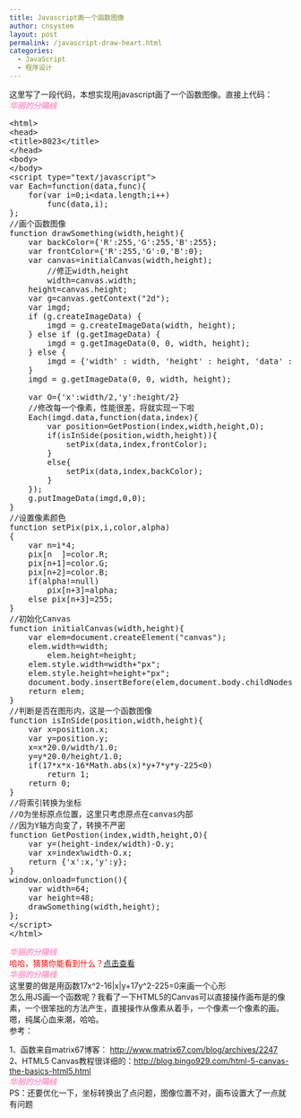 ```yaml
---
title: Javascript画一个函数图像
author: cnsystem
layout: post
permalink: /javascript-draw-heart.html
categories:
  - JavaScript
  - 程序设计
---
```

这里写了一段代码，本想实现用javascript画了一个函数图像。直接上代码：  
<span style="color: #ff99cc;"><strong>***********************************华丽的分隔线***********************************</strong></span>

<pre class="brush:php">&lt;html&gt;
&lt;head&gt;
&lt;title&gt;8023&lt;/title&gt;
&lt;/head&gt;
&lt;body&gt;
&lt;/body&gt;
&lt;script type="text/javascript"&gt;
var Each=function(data,func){
	for(var i=0;i&lt;data.length;i++)
		func(data,i);
};
//画个函数图像
function drawSomething(width,height){
	var backColor={'R':255,'G':255,'B':255};
	var frontColor={'R':255,'G':0,'B':0};
	var canvas=initialCanvas(width,height);	
        //修正width,height
        width=canvas.width;
	height=canvas.height;
	var g=canvas.getContext("2d");
	var imgd;
	if (g.createImageData) {
		imgd = g.createImageData(width, height);
	} else if (g.getImageData) {
		imgd = g.getImageData(0, 0, width, height);
	} else {
		imgd = {'width' : width, 'height' : height, 'data' : new Array(width*height*4)};
	}
	imgd = g.getImageData(0, 0, width, height);
	
	var O={'x':width/2,'y':height/2}
	//修改每一个像素，性能很差，将就实现一下啦
	Each(imgd.data,function(data,index){
		var position=GetPostion(index,width,height,O);
		if(isInSide(position,width,height)){
			setPix(data,index,frontColor);
		}
		else{
			setPix(data,index,backColor);
		}
	});
	g.putImageData(imgd,0,0);
}
//设置像素颜色
function setPix(pix,i,color,alpha)
{
	var n=i*4;
	pix[n  ]=color.R;
	pix[n+1]=color.G;
	pix[n+2]=color.B;
	if(alpha!=null)
		pix[n+3]=alpha;
	else pix[n+3]=255;
}
//初始化Canvas
function initialCanvas(width,height){
	var elem=document.createElement("canvas");
	elem.width=width;
        elem.height=height;
	elem.style.width=width+"px";
	elem.style.height=height+"px";
	document.body.insertBefore(elem,document.body.childNodes[0]);
	return elem;
}
//判断是否在图形内，这是一个函数图像
function isInSide(position,width,height){
	var x=position.x;
	var y=position.y;
	x=x*20.0/width/1.0;
	y=y*20.0/height/1.0;
	if(17*x*x-16*Math.abs(x)*y+7*y*y-225&lt;0)
		return 1;
	return 0;
}
//将索引转换为坐标
//O为坐标原点位置，这里只考虑原点在canvas内部
//因为Y轴方向变了，转换不严密
function GetPostion(index,width,height,O){
	var y=(height-index/width)-O.y;
	var x=index%width-O.x;
	return {'x':x,'y':y};
}
window.onload=function(){
	var width=64;
	var height=48;
	drawSomething(width,height);
};
&lt;/script&gt;
&lt;/html&gt;</pre>

<span style="color: #ff99cc;"><strong>***********************************华丽的分隔线***********************************</strong></span>  
<span style="color: #ff0000;">哈哈，猜猜你能看到什么？<a href="http://html5.cnsystem.org/demo/javascript/draw-heart.html"  target="_blank">点击查看</a></span>  
<span style="color: #ff99cc;"><strong>***********************************华丽的分隔线***********************************</strong></span>  
这里要的做是用函数17x^2-16|x|y+17y^2-225=0来画一个心形  
怎么用JS画一个函数呢？我看了一下HTML5的Canvas可以直接操作画布是的像素，一个很笨拙的方法产生，直接操作从像素从着手，一个像素一个像素的画。  
嗯，纯属心血来潮，哈哈。  
参考：

1、函数来自matrix67博客： <a href="http://www.matrix67.com/blog/archives/2247" target="_blank">http://www.matrix67.com/blog/archives/2247</a>  
2、HTML5 Canvas教程很详细的：<a href="http://blog.bingo929.com/html-5-canvas-the-basics-html5.html" target="_blank">http://blog.bingo929.com/html-5-canvas-the-basics-html5.html</a>  
<span style="color: #ff99cc;"><strong>***********************************华丽的分隔线***********************************</strong></span>  
PS：还要优化一下，坐标转换出了点问题，图像位置不对，画布设置大了一点就有问题
